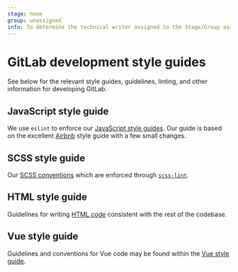 ```yaml
---
stage: none
group: unassigned
info: To determine the technical writer assigned to the Stage/Group associated with this page, see https://about.gitlab.com/handbook/engineering/ux/technical-writing/#designated-technical-writers
---
```


# GitLab development style guides

See below for the relevant style guides, guidelines, linting, and other information for developing GitLab.

## JavaScript style guide

We use `eslint` to enforce our [JavaScript style guides](javascript.md). Our guide is based on
the excellent [Airbnb](https://github.com/airbnb/javascript) style guide with a few small
changes.

## SCSS style guide

Our [SCSS conventions](scss.md) which are enforced through [`scss-lint`](https://github.com/sds/scss-lint).

## HTML style guide

Guidelines for writing [HTML code](html.md) consistent with the rest of the codebase.

## Vue style guide

Guidelines and conventions for Vue code may be found within the [Vue style guide](vue.md).

